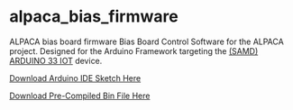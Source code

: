 # alpaca_bias_firmware
ALPACA bias board firmware
Bias Board Control Software for the ALPACA project. Designed for the Arduino Framework targeting the [(SAMD) ARDUINO 33 IOT](https://docs.arduino.cc/hardware/nano-33-iot) device.

[Download Arduino IDE Sketch Here](https://github.com/CodyRoberson/alpaca_bias_firmware/releases/download/0.0.5/alpaca_bias_firmware.zip)

[Download Pre-Compiled Bin File Here](https://github.com/CodyRoberson/alpaca_bias_firmware/releases/download/0.0.4/firmware.bin)
